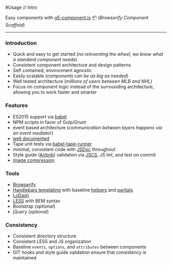 #Usage // Intro

Easy components with [g5-component.js](https://github.com/MajorLeagueBaseball/g5-component/) :package: (_Browserify Component Scaffold_) 

---

### Introduction

* Quick and easy to get started (_no reinventing the wheel, we know what a standard component needs_)
* Consistent component architecture and design patterns
* Self contained, environment agnostic
* Easily scalable (_components can be as big as needed_)
* Well tested architecture (_millions of users between MLB and NHL_)
* Focus on component logic instead of the surrounding architecture, allowing you to work faster and smarter

### Features

* ES2015 support via [babel](https://babeljs.io/)
* NPM scripts in favor of Gulp/Grunt
* event based architecture (_communication between layers happens via an event mediator_)
* [well documented](https://github.com/MajorLeagueBaseball/g5-component/tree/master/docs#documentation)
* Tape unit tests via [babel-tape-runner](https://www.npmjs.com/package/babel-tape-runner)
* minimal, consistent code with [JSDoc](https://github.com/MajorLeagueBaseball/g5-component/blob/master/src/scripts/g5-component.js#L16) throughout
* Style guide ([Airbnb](https://github.com/MajorLeagueBaseball/g5-component/blob/master/.jscsrc)) validation via [JSCS](http://jscs.info/), JS lint, and test on commit
* [Image compression](https://www.npmjs.com/package/imagemin)

### Tools

* [Browserify](http://browserify.org/)
* [Handlebars templating](https://github.com/MajorLeagueBaseball/g5-component/blob/master/src/template/component.html) with baseline [helpers](https://github.com/MajorLeagueBaseball/g5-component/blob/master/src/scripts/component/helpers.js) and [partials](https://github.com/MajorLeagueBaseball/g5-component/blob/master/src/scripts/component/partials.js)
* [LoDash](https://lodash.com/)
* [LESS](http://lesscss.org/) with BEM syntax
* Bootstrap (_optional_)
* jQuery (_optional_)

### Consistency

* Consistent directory structure
* Consistent LESS and JS organization
* Baseline `events`, `options`, and `attributes` between components
* GIT hooks and style guide validation ensure that consistency is maintained
